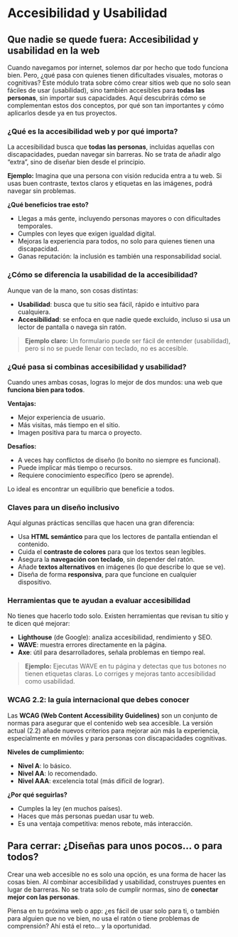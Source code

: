 # Accesibilidad y Usabilidad

## Que nadie se quede fuera: Accesibilidad y usabilidad en la web

Cuando navegamos por internet, solemos dar por hecho que todo funciona bien. Pero, ¿qué pasa con quienes tienen dificultades visuales, motoras o cognitivas? Este módulo trata sobre cómo crear sitios web que no solo sean fáciles de usar (usabilidad), sino también accesibles para **todas las personas**, sin importar sus capacidades. Aquí descubrirás cómo se complementan estos dos conceptos, por qué son tan importantes y cómo aplicarlos desde ya en tus proyectos.

### ¿Qué es la accesibilidad web y por qué importa?

La accesibilidad busca que **todas las personas**, incluidas aquellas con discapacidades, puedan navegar sin barreras. No se trata de añadir algo “extra”, sino de diseñar bien desde el principio.

**Ejemplo:** Imagina que una persona con visión reducida entra a tu web. Si usas buen contraste, textos claros y etiquetas en las imágenes, podrá navegar sin problemas.

**¿Qué beneficios trae esto?**

- Llegas a más gente, incluyendo personas mayores o con dificultades temporales.
- Cumples con leyes que exigen igualdad digital.
- Mejoras la experiencia para todos, no solo para quienes tienen una discapacidad.
- Ganas reputación: la inclusión es también una responsabilidad social.

### ¿Cómo se diferencia la usabilidad de la accesibilidad?

Aunque van de la mano, son cosas distintas:

- **Usabilidad**: busca que tu sitio sea fácil, rápido e intuitivo para cualquiera.
- **Accesibilidad**: se enfoca en que nadie quede excluido, incluso si usa un lector de pantalla o navega sin ratón.

> **Ejemplo claro:** Un formulario puede ser fácil de entender (usabilidad), pero si no se puede llenar con teclado, no es accesible.

### ¿Qué pasa si combinas accesibilidad y usabilidad?

Cuando unes ambas cosas, logras lo mejor de dos mundos: una web que **funciona bien para todos**.

**Ventajas:**

- Mejor experiencia de usuario.
- Más visitas, más tiempo en el sitio.
- Imagen positiva para tu marca o proyecto.

**Desafíos:**

- A veces hay conflictos de diseño (lo bonito no siempre es funcional).
- Puede implicar más tiempo o recursos.
- Requiere conocimiento específico (pero se aprende).

Lo ideal es encontrar un equilibrio que beneficie a todos.

### Claves para un diseño inclusivo

Aquí algunas prácticas sencillas que hacen una gran diferencia:

- Usa **HTML semántico** para que los lectores de pantalla entiendan el contenido.
- Cuida el **contraste de colores** para que los textos sean legibles.
- Asegura la **navegación con teclado**, sin depender del ratón.
- Añade **textos alternativos** en imágenes (lo que describe lo que se ve).
- Diseña de forma **responsiva**, para que funcione en cualquier dispositivo.

### Herramientas que te ayudan a evaluar accesibilidad

No tienes que hacerlo todo solo. Existen herramientas que revisan tu sitio y te dicen qué mejorar:

- **Lighthouse** (de Google): analiza accesibilidad, rendimiento y SEO.
- **WAVE**: muestra errores directamente en la página.
- **Axe**: útil para desarrolladores, señala problemas en tiempo real.

> **Ejemplo:** Ejecutas WAVE en tu página y detectas que tus botones no tienen etiquetas claras. Lo corriges y mejoras tanto accesibilidad como usabilidad.

### WCAG 2.2: la guía internacional que debes conocer

Las **WCAG (Web Content Accessibility Guidelines)** son un conjunto de normas para asegurar que el contenido web sea accesible. La versión actual (2.2) añade nuevos criterios para mejorar aún más la experiencia, especialmente en móviles y para personas con discapacidades cognitivas.

**Niveles de cumplimiento:**

- **Nivel A**: lo básico.
- **Nivel AA**: lo recomendado.
- **Nivel AAA**: excelencia total (más difícil de lograr).

**¿Por qué seguirlas?**

- Cumples la ley (en muchos países).
- Haces que más personas puedan usar tu web.
- Es una ventaja competitiva: menos rebote, más interacción.

## Para cerrar: ¿Diseñas para unos pocos… o para todos?

Crear una web accesible no es solo una opción, es una forma de hacer las cosas bien. Al combinar accesibilidad y usabilidad, construyes puentes en lugar de barreras. No se trata solo de cumplir normas, sino de **conectar mejor con las personas**.

Piensa en tu próxima web o app: ¿es fácil de usar solo para ti, o también para alguien que no ve bien, no usa el ratón o tiene problemas de comprensión? Ahí está el reto… y la oportunidad.
